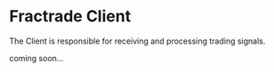 # Fractrade Client

The Client is responsible for receiving and processing trading signals.

coming soon...